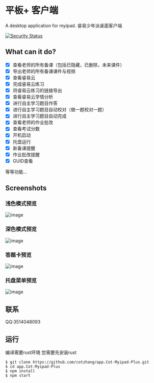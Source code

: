 # 平板+ 客户端
A desktop application for myipad. 
睿易少年派桌面客户端

[![Security Status](https://www.murphysec.com/platform3/v3/badge/1612608646819643392.svg)](https://www.murphysec.com/accept?code=4954f30599db5571f81fb98a731f2cdd&type=1&from=2)
## What can it do?
- [x] 查看老师的所有备课（包括已隐藏，已删除，未来课件）
- [x] 导出老师的所有备课课件与视频
- [x] 查看睿易云
- [x] 完成睿易云练习
- [x] 将睿易云练习的链接导出
- [x] 查看睿易云学情分析
- [x] 进行自主学习题目作答
- [x] 进行自主学习题目自动校对（做一题校对一题）
- [x] 进行自主学习题目自动完成
- [x] 查看老师的作业批改
- [x] 查看考试分数
- [x] 开机启动
- [x] 托盘运行
- [x] 新备课提醒
- [x] 作业批改提醒
- [x] GUID查看

等等功能...
## Screenshots
### 浅色模式预览
![image](https://user-images.githubusercontent.com/107354861/211434387-4129d8be-9146-4419-8b13-dbf54ce8b22f.png)
### 深色模式预览
![image](https://user-images.githubusercontent.com/107354861/211434465-6e1e7dee-d5a0-4d2f-9485-16faeccdf19b.png)
### 答题卡预览
![image](https://user-images.githubusercontent.com/107354861/211434552-889f5ad9-5b1e-4d67-85cc-eda88d16e42f.png)
### 托盘菜单预览
![image](https://user-images.githubusercontent.com/107354861/211434701-5c5de42b-ecc0-4260-97b0-2cc53ba27ac1.png)

## 联系
QQ:3514048093
## 运行
编译需要rust环境
您需要先安装rust
```
$ git clone https://github.com/cotzhang/app.Cot-Myipad-Plus.git
$ cd app.Cot-Myipad-Plus
$ npm install
$ npm start
```
